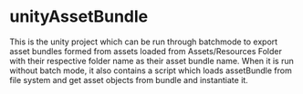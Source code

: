 # unityAssetBundle
This is the unity project which can be run through batchmode to export asset bundles formed from assets loaded
from Assets/Resources Folder with their respective folder name as their asset bundle name.
When it is run without batch mode, it also contains a script which loads assetBundle from file system and get asset objects
from bundle and instantiate it.
